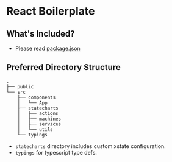 # React Boilerplate

## What's Included?

- Please read [package.json](./package.json)

## Preferred Directory Structure

```
.
├── public
└── src
    ├── components
    │   └── App
    ├── statecharts
    │   ├── actions
    │   ├── machines
    │   ├── services
    │   └── utils
    └── typings
```

- `statecharts` directory includes custom xstate configuration.
- `typings` for typescript type defs.